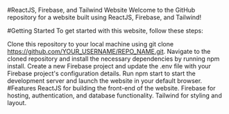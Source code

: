 #ReactJS, Firebase, and Tailwind Website
Welcome to the GitHub repository for a website built using ReactJS, Firebase, and Tailwind!

#Getting Started
To get started with this website, follow these steps:

Clone this repository to your local machine using git clone https://github.com/YOUR_USERNAME/REPO_NAME.git.
Navigate to the cloned repository and install the necessary dependencies by running npm install.
Create a new Firebase project and update the .env file with your Firebase project's configuration details.
Run npm start to start the development server and launch the website in your default browser.
#Features
ReactJS for building the front-end of the website.
Firebase for hosting, authentication, and database functionality.
Tailwind for styling and layout.
